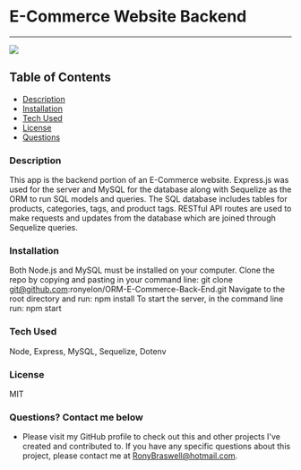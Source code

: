 # E-Commerce Website Backend
  ----
  <a href="https://img.shields.io/badge/License-M-brightgreen"><img src="https://img.shields.io/badge/License-M-brightgreen"></a>


  ## Table of Contents
  - [Description](#description)
  - [Installation](#installation)
  - [Tech Used](#techused)
  - [License](#license)
  - [Questions](#questions?-contact-me-below)

  ### Description
  This app is the backend portion of an E-Commerce website. Express.js was used for the server and MySQL for the database along with Sequelize as the ORM to run SQL models and queries. The SQL database includes tables for products, categories, tags, and product tags. RESTful API routes are used to make requests and updates from the database which are joined through Sequelize queries.

  ### Installation
  Both Node.js and MySQL must be installed on your computer. Clone the repo by copying and pasting in your command line:
  git clone git@github.com:ronyelon/ORM-E-Commerce-Back-End.git
  Navigate to the root directory and run:
  npm install
  To start the server, in the command line run:
  npm start

  ### Tech Used
  Node,
  Express,
  MySQL,
  Sequelize,
  Dotenv

  ### License
  MIT

  ### Questions? Contact me below
  - Please visit my GitHub profile to check out this and other projects I've created and contributed to. If you have any specific questions about this project, please contact me at RonyBraswell@hotmail.com.

 
  